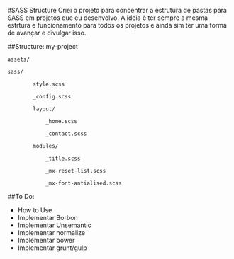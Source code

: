 #SASS Structure
Criei o projeto para concentrar a estrutura de pastas para SASS em projetos que eu desenvolvo. A ideia é ter sempre a mesma estrtura e funcionamento para todos os projetos e ainda sim ter uma forma de avançar e divulgar isso.

##Structure:
my-project

	assets/

	sass/

			style.scss

			_config.scss

			layout/

				_home.scss

				_contact.scss

			modules/

				_title.scss

				_mx-reset-list.scss

				_mx-font-antialised.scss


##To Do:
* How to Use
* Implementar Borbon
* Implementar Unsemantic
* Implementar normalize
* Implementar bower
* Implementar grunt/gulp
